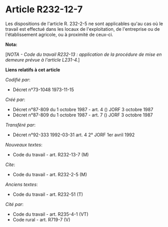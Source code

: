 # Article R232-12-7

Les dispositions de l'article R. 232-2-5 ne sont applicables qu'au cas où le travail est effectué dans les locaux de
l'exploitation, de l'entreprise ou de l'établissement agricole, ou à proximité de ceux-ci.

**Nota:**

[*NOTA - Code du travail R232-13 : application de la procédure de mise en demeure prévue à l'article L231-4.*]

**Liens relatifs à cet article**

_Codifié par_:

  - Décret n°73-1048 1973-11-15

_Créé par_:

  - Décret n°87-809 du 1 octobre 1987 - art. 4 () JORF 3 octobre 1987
  - Décret n°87-809 du 1 octobre 1987 - art. 7 () JORF 3 octobre 1987

_Transféré par_:

  - Décret n°92-333 1992-03-31 art. 4 2° JORF 1er avril 1992

_Nouveaux textes_:

  - Code du travail - art. R232-13-7 (M)

_Cite_:

  - Code du travail - art. R232-2-5 (M)

_Anciens textes_:

  - Code du travail - art. R232-51 (T)

_Cité par_:

  - Code du travail - art. R235-4-1 (VT)
  - Code rural - art. R719-7 (V)
